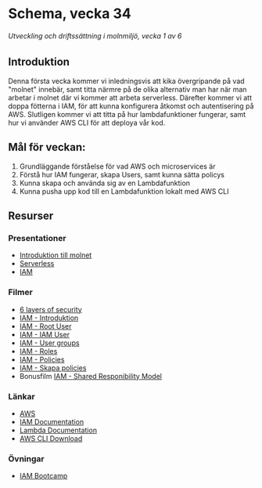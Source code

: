# Schema, vecka 34
###### Utveckling och driftssättning i molnmiljö, vecka 1 av 6

## Introduktion

Denna första vecka kommer vi inledningsvis att kika övergripande på vad "molnet" innebär, samt titta närmre på de olika alternativ man har när man arbetar i molnet där vi kommer att arbeta serverless. Därefter kommer vi att doppa fötterna i IAM, för att kunna konfigurera åtkomst och autentisering på AWS. Slutligen kommer vi att titta på hur lambdafunktioner fungerar, samt hur vi använder AWS CLI för att deploya vår kod.

## Mål för veckan:
1. Grundläggande förståelse för vad AWS och microservices är
2. Förstå hur IAM fungerar, skapa Users, samt kunna sätta policys
2. Kunna skapa och använda sig av en Lambdafunktion
3. Kunna pusha upp kod till en Lambdafunktion lokalt med AWS CLI

## Resurser

### Presentationer
* [Introduktion till molnet](https://docs.google.com/presentation/d/1g6pX4xMebO5Ri36lzFVL-EoSci0pcQha/edit?usp=sharing&ouid=117251319654116712560&rtpof=true&sd=true)
* [Serverless](https://docs.google.com/presentation/d/1SastkpPGHrpCQLAnC9oUxudVY3BFyP5H/edit?usp=sharing&ouid=117251319654116712560&rtpof=true&sd=true)
* [IAM](https://docs.google.com/presentation/d/1pe4SJGKIbxVF9s2rAr9cdRjjhNkJhu9F/edit?usp=sharing&ouid=117251319654116712560&rtpof=true&sd=true)

### Filmer
* [6 layers of security](https://www.youtube.com/watch?v=kd33UVZhnAA)
* [IAM - Introduktion](https://vimeo.com/900822884/11ff27e1c5?share=copy)
* [IAM - Root User](https://vimeo.com/900822740/0d17d92373?share=copy)
* [IAM - IAM User](https://vimeo.com/900822967/ee504f84f0?share=copy)
* [IAM - User groups](https://vimeo.com/900822664/f5c6482b2e?share=copy)
* [IAM - Roles](https://vimeo.com/900823102/d73f59883c?share=copy)
* [IAM - Policies](https://vimeo.com/903273792/a8c2701bb0?share=copy)
* [IAM - Skapa policies](https://vimeo.com/903273840/101c021cd1?share=copy)
* Bonusfilm [IAM - Shared Responibility Model](https://vimeo.com/905527913/322c11dcc8?share=copy)

### Länkar
* [AWS](https://aws.amazon.com/)
* [IAM Documentation](https://docs.aws.amazon.com/iam/)
* [Lambda Documentation](https://docs.aws.amazon.com/lambda/)
* [AWS CLI Download](https://docs.aws.amazon.com/cli/latest/userguide/getting-started-install.html)

### Övningar
* [IAM Bootcamp](https://github.com/fu-cloud-fe23/exercise-aws-iam-bootcamp/tree/main)




